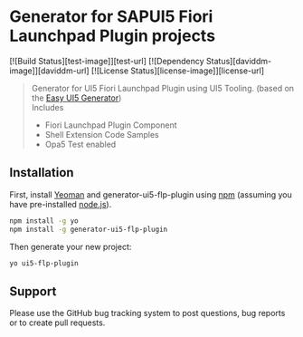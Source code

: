 # Generator for SAPUI5 Fiori Launchpad Plugin projects

[![Build Status][test-image]][test-url]
[![Dependency Status][daviddm-image]][daviddm-url]
[![License Status][license-image]][license-url]

> Generator for UI5 Fiori Launchpad Plugin using UI5 Tooling. (based on the [Easy UI5 Generator](https://github.com/SAP/generator-easy-ui5))  
> Includes
> - Fiori Launchpad Plugin Component
> - Shell Extension Code Samples
> - Opa5 Test enabled

## Installation

First, install [Yeoman](http://yeoman.io) and generator-ui5-flp-plugin using [npm](https://www.npmjs.com/) (assuming you have pre-installed [node.js](https://nodejs.org/)).

```bash
npm install -g yo
npm install -g generator-ui5-flp-plugin
```

Then generate your new project:

```bash
yo ui5-flp-plugin
```


## Support

Please use the GitHub bug tracking system to post questions, bug reports or to create pull requests.

